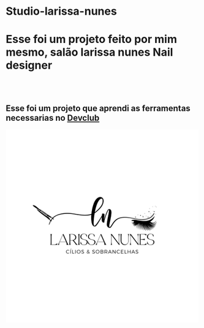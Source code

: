# Studio-larissa-nunes

<h1> Esse foi um projeto feito por mim mesmo, salão larissa nunes Nail designer</h1>
<br>
<br>
<h2>Esse foi um projeto que aprendi as ferramentas necessarias no <a href="https://rodolfomori.com.br/devclub"> Devclub<a/></h2>

<img src="https://github.com/Weslley-silva23/Studio-larissa-nunes/blob/main/assets/foto-logo.jpg?raw=true"/>

